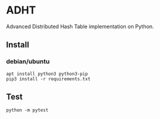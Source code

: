 # ADHT

Advanced Distributed Hash Table  implementation on Python.



## Install
### debian/ubuntu

```
apt install python3 python3-pip
pip3 install -r requirements.txt
```

## Test
```
python -m pytest
```
